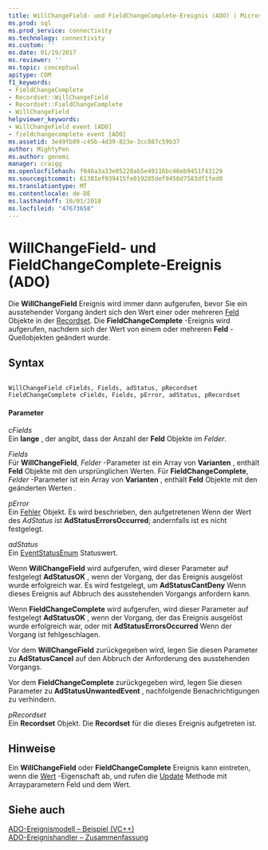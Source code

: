 ```yaml
---
title: WillChangeField- und FieldChangeComplete-Ereignis (ADO) | Microsoft-Dokumentation
ms.prod: sql
ms.prod_service: connectivity
ms.technology: connectivity
ms.custom: ''
ms.date: 01/19/2017
ms.reviewer: ''
ms.topic: conceptual
apitype: COM
f1_keywords:
- FieldChangeComplete
- Recordset::WillChangeField
- Recordset::FieldChangeComplete
- WillChangeField
helpviewer_keywords:
- WillChangeField event [ADO]
- fieldchangecomplete event [ADO]
ms.assetid: 3e49fb89-c45b-4d39-823e-3cc887c59b37
author: MightyPen
ms.author: genemi
manager: craigg
ms.openlocfilehash: f046a3a33e05228ab5e49116bc46eb9451f43129
ms.sourcegitcommit: 61381ef939415fe019285def9450d7583df1fed0
ms.translationtype: MT
ms.contentlocale: de-DE
ms.lasthandoff: 10/01/2018
ms.locfileid: "47673658"
---
```

# <a name="willchangefield-and-fieldchangecomplete-events-ado"></a>WillChangeField- und FieldChangeComplete-Ereignis (ADO)
Die **WillChangeField** Ereignis wird immer dann aufgerufen, bevor Sie ein ausstehender Vorgang ändert sich den Wert einer oder mehreren [Feld](../../../ado/reference/ado-api/field-object.md) Objekte in der [Recordset](../../../ado/reference/ado-api/recordset-object-ado.md). Die **FieldChangeComplete** -Ereignis wird aufgerufen, nachdem sich der Wert von einem oder mehreren **Feld** -Quellobjekten geändert wurde.  
  
## <a name="syntax"></a>Syntax  
  
```  
  
WillChangeField cFields, Fields, adStatus, pRecordset  
FieldChangeComplete cFields, Fields, pError, adStatus, pRecordset  
```  
  
#### <a name="parameters"></a>Parameter  
 *cFields*  
 Ein **lange** , der angibt, dass der Anzahl der **Feld** Objekte im *Felder*.  
  
 *Fields*  
 Für **WillChangeField**, *Felder* -Parameter ist ein Array von **Varianten** , enthält **Feld** Objekte mit den ursprünglichen Werten. Für **FieldChangeComplete**, *Felder* -Parameter ist ein Array von **Varianten** , enthält **Feld** Objekte mit den geänderten Werten .  
  
 *pError*  
 Ein [Fehler](../../../ado/reference/ado-api/error-object.md) Objekt. Es wird beschrieben, den aufgetretenen Wenn der Wert des *AdStatus* ist **AdStatusErrorsOccurred**; andernfalls ist es nicht festgelegt.  
  
 *adStatus*  
 Ein [EventStatusEnum](../../../ado/reference/ado-api/eventstatusenum.md) Statuswert.  
  
 Wenn **WillChangeField** wird aufgerufen, wird dieser Parameter auf festgelegt **AdStatusOK** , wenn der Vorgang, der das Ereignis ausgelöst wurde erfolgreich war. Es wird festgelegt, um **AdStatusCantDeny** Wenn dieses Ereignis auf Abbruch des ausstehenden Vorgangs anfordern kann.  
  
 Wenn **FieldChangeComplete** wird aufgerufen, wird dieser Parameter auf festgelegt **AdStatusOK** , wenn der Vorgang, der das Ereignis ausgelöst wurde erfolgreich war, oder mit **AdStatusErrorsOccurred** Wenn der Vorgang ist fehlgeschlagen.  
  
 Vor dem **WillChangeField** zurückgegeben wird, legen Sie diesen Parameter zu **AdStatusCancel** auf den Abbruch der Anforderung des ausstehenden Vorgangs.  
  
 Vor dem **FieldChangeComplete** zurückgegeben wird, legen Sie diesen Parameter zu **AdStatusUnwantedEvent** , nachfolgende Benachrichtigungen zu verhindern.  
  
 *pRecordset*  
 Ein **Recordset** Objekt. Die **Recordset** für die dieses Ereignis aufgetreten ist.  
  
## <a name="remarks"></a>Hinweise  
 Ein **WillChangeField** oder **FieldChangeComplete** Ereignis kann eintreten, wenn die [Wert](../../../ado/reference/ado-api/value-property-ado.md) -Eigenschaft ab, und rufen die [Update](../../../ado/reference/ado-api/update-method.md) Methode mit Arrayparametern Feld und dem Wert.  
  
## <a name="see-also"></a>Siehe auch  
 [ADO-Ereignismodell – Beispiel (VC++)](../../../ado/reference/ado-api/ado-events-model-example-vc.md)   
 [ADO-Ereignishandler – Zusammenfassung](../../../ado/guide/data/ado-event-handler-summary.md)
